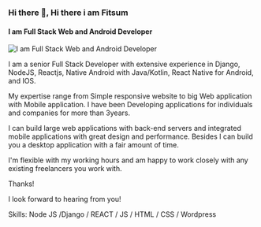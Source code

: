 ### Hi there 👋, Hi there i am Fitsum 
#### I am Full Stack Web and Android Developer 
![I am Full Stack Web and Android Developer ](https://miro.medium.com/max/3960/0*HICLyAdNSIyT0ODU.jpg)

I am a senior Full Stack Developer with extensive experience in Django, NodeJS, Reactjs, Native Android with Java/Kotlin, React Native for Android, and IOS.

My expertise range from Simple responsive website to big Web application with Mobile application. I have been Developing applications for individuals and companies for more than 3years. 

I can build large web applications with back-end servers and integrated mobile applications with great design and performance. Besides I can build you a desktop application with a fair amount of time.

I'm flexible with my working hours and am happy to work closely with any existing freelancers you work with.

Thanks!

I look forward to hearing from you!

Skills: Node JS /Django / REACT / JS / HTML / CSS / Wordpress






